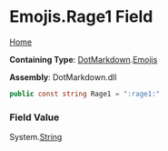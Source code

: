 # Emojis\.Rage1 Field

[Home](../../../README.md)

**Containing Type**: [DotMarkdown](../../README.md)\.[Emojis](../README.md)

**Assembly**: DotMarkdown\.dll

```csharp
public const string Rage1 = ":rage1:"
```

### Field Value

System\.[String](https://docs.microsoft.com/en-us/dotnet/api/system.string)